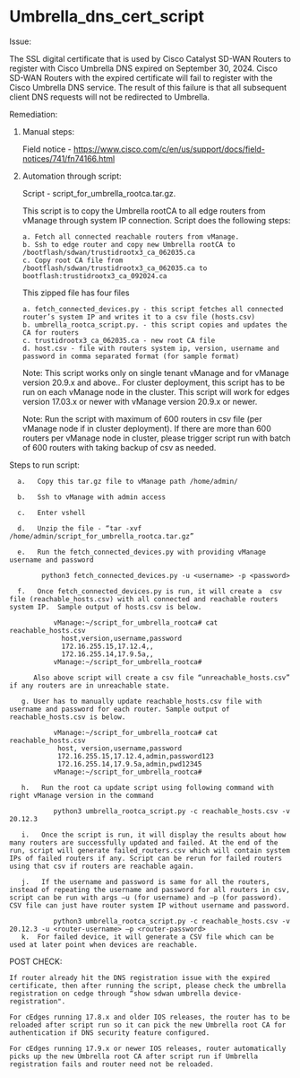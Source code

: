# Umbrella_dns_cert_script

Issue: 

The SSL digital certificate that is used by Cisco Catalyst SD-WAN Routers to register with Cisco Umbrella DNS expired on September 30, 2024. Cisco SD-WAN Routers with the expired certificate will fail to register with the Cisco Umbrella DNS service. The result of this failure is that all subsequent client DNS requests will not be redirected to Umbrella. 
 
Remediation: 

1. Manual steps: 

     Field notice - https://www.cisco.com/c/en/us/support/docs/field-notices/741/fn74166.html  

 2.  Automation through script: 

      Script - script_for_umbrella_rootca.tar.gz.   

        This script is to copy the Umbrella rootCA to all edge routers from vManage through system IP connection. Script does the following steps: 

         a. Fetch all connected reachable routers from vManage.      
         b. Ssh to edge router and copy new Umbrella rootCA to /bootflash/sdwan/trustidrootx3_ca_062035.ca 
         c. Copy root CA file from /bootflash/sdwan/trustidrootx3_ca_062035.ca to bootflash:trustidrootx3_ca_092024.ca 

        This zipped file has four files  

         a. fetch_connected_devices.py - this script fetches all connected router’s system IP and writes it to a csv file (hosts.csv)  
         b. umbrella_rootca_script.py. - this script copies and updates the CA for routers 
         c. trustidrootx3_ca_062035.ca - new root CA file 
         d. host.csv - file with routers system ip, version, username and password in comma separated format (for sample format) 

        Note:  This script works only on single tenant vManage and for vManage version 20.9.x and above.. For cluster deployment, this script has to be run on each vManage node in the cluster. This script will work for edges version 17.03.x or newer with vManage version 20.9.x or newer. 

        Note:  Run the script with maximum of 600 routers in csv file (per vManage node if in cluster deployment).  If there are more than 600 routers per vManage node in cluster, please trigger script run with batch of 600 routers with taking backup of csv as needed. 

Steps to run script: 

      a.   Copy this tar.gz file to vManage path /home/admin/ 

      b.   Ssh to vManage with admin access 

      c.   Enter vshell  

      d.   Unzip the file - “tar -xvf /home/admin/script_for_umbrella_rootca.tar.gz” 

      e.   Run the fetch_connected_devices.py with providing vManage username and password 

            python3 fetch_connected_devices.py -u <username> -p <password> 

      f.   Once fetch_connected_devices.py is run, it will create a  csv file (reachable_hosts.csv) with all connected and reachable routers system IP.  Sample output of hosts.csv is below. 

               vManage:~/script_for_umbrella_rootca# cat reachable_hosts.csv  
                 host,version,username,password 
                 172.16.255.15,17.12.4,, 
                 172.16.255.14,17.9.5a,, 
               vManage:~/script_for_umbrella_rootca# 

          Also above script will create a csv file “unreachable_hosts.csv” if any routers are in unreachable state. 

       g. User has to manually update reachable_hosts.csv file with username and password for each router. Sample output of reachable_hosts.csv is below. 

               vManage:~/script_for_umbrella_rootca# cat reachable_hosts.csv 
                host, version,username,password 
                172.16.255.15,17.12.4,admin,password123 
                172.16.255.14,17.9.5a,admin,pwd12345 
               vManage:~/script_for_umbrella_rootca# 

       h.   Run the root ca update script using following command with right vManage version in the command 

               python3 umbrella_rootca_script.py -c reachable_hosts.csv -v 20.12.3 

       i.   Once the script is run, it will display the results about how many routers are successfully updated and failed. At the end of the run, script will generate failed_routers.csv which will contain system IPs of failed routers if any. Script can be rerun for failed routers using that csv if routers are reachable again. 

       j.   If the username and password is same for all the routers, instead of repeating the username and password for all routers in csv, script can be run with args –u (for username) and –p (for password). CSV file can just have router system IP without username and password. 

               python3 umbrella_rootca_script.py -c reachable_hosts.csv -v 20.12.3 -u <router-username> –p <router-password> 
       k.  For failed device, it will generate a CSV file which can be used at later point when devices are reachable.

POST CHECK: 

    If router already hit the DNS registration issue with the expired certificate, then after running the script, please check the umbrella registration on cedge through “show sdwan umbrella device-registration".  

    For cEdges running 17.8.x and older IOS releases, the router has to be reloaded after script run so it can pick the new Umbrella root CA for authentication if DNS security feature configured.  

    For cEdges running 17.9.x or newer IOS releases, router automatically picks up the new Umbrella root CA after script run if Umbrella registration fails and router need not be reloaded. 

 
